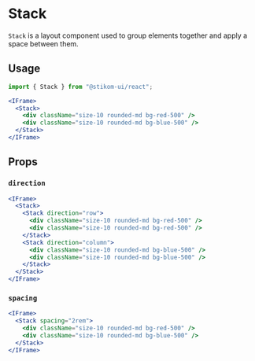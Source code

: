 # Stack

`Stack` is a layout component used to group elements together and apply a space between them.

## Usage

```js
import { Stack } from "@stikom-ui/react";
```

```jsx live
<IFrame>
  <Stack>
    <div className="size-10 rounded-md bg-red-500" />
    <div className="size-10 rounded-md bg-blue-500" />
  </Stack>
</IFrame>
```

## Props

### `direction`

```jsx live
<IFrame>
  <Stack>
    <Stack direction="row">
      <div className="size-10 rounded-md bg-red-500" />
      <div className="size-10 rounded-md bg-red-500" />
    </Stack>
    <Stack direction="column">
      <div className="size-10 rounded-md bg-blue-500" />
      <div className="size-10 rounded-md bg-blue-500" />
    </Stack>
  </Stack>
</IFrame>
```

### `spacing`

```jsx live
<IFrame>
  <Stack spacing="2rem">
    <div className="size-10 rounded-md bg-red-500" />
    <div className="size-10 rounded-md bg-blue-500" />
  </Stack>
</IFrame>
```

